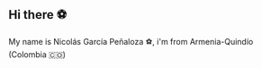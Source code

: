 ## Hi there ⚽
My name is Nicolás García Peñaloza :soccer:, i'm from Armenia-Quindío (Colombia 	:colombia:)


<!--
**NicolasGP01/NicolasGP01** is a ✨ _special_ ✨ repository because its `README.md` (this file) appears on your GitHub profile.

Here are some ideas to get you started:
https://github.com/ikatyang/emoji-cheat-sheet/blob/master/README.md#table-of-contents
- 🔭 I’m currently working on ...
- 🌱 I’m currently learning ...
- 👯 I’m looking to collaborate on ...
- 🤔 I’m looking for help with ...
- 💬 Ask me about ...
- 📫 How to reach me: ...
- 😄 Pronouns: ...
- ⚡ Fun fact: ...
-->



